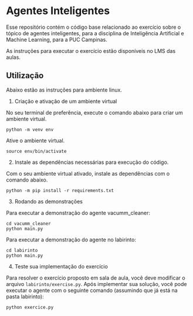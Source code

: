 # Agentes Inteligentes

Esse repositório contém o código base relacionado ao exercício sobre o tópico
de agentes inteligentes, para a disciplina de Inteligência Artificial e Machine
Learning, para a PUC Campinas.

As instruções para executar o exercício estão disponíveis no LMS das aulas.

## Utilização
Abaixo estão as instruções para ambiente linux.

1. Criação e ativação de um ambiente virtual

No seu terminal de preferência, execute o comando abaixo para criar um ambiente
virtual.
```
python -m venv env

```
Ative o ambiente virtual.
```
source env/bin/activate
```
2. Instale as dependências necessárias para execução do código.

Com o seu ambiente virtual ativado, instale as dependências com o comando abaixo.
```
python -m pip install -r requirements.txt
```

3. Rodando as demonstrações

Para executar a demonstração do agente vacumm\_cleaner:
```
cd vacumm_cleaner
python main.py
```

Para executar a demonstração do agente no labirinto:
```
cd labirinto
python main.py
```

4. Teste sua implementação do exercício

Para resolver o exercício proposto em sala de aula, você deve modificar o 
arquivo `labirinto/exercise.py`.
Após implementar sua solução, você pode executar o agente com o seguinte
comando (assumindo que já está na pasta labirinto):
```
python exercice.py
```
